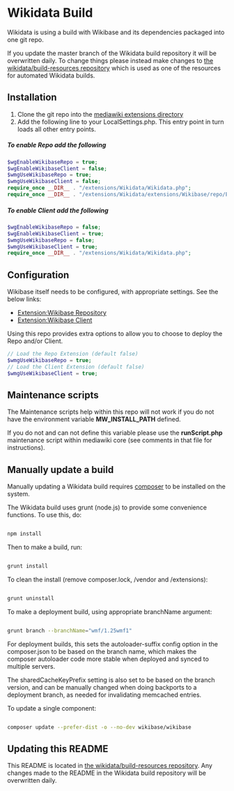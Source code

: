 # Wikidata Build

Wikidata is using a build with Wikibase and its dependencies packaged into one git repo.

If you update the master branch of the Wikidata build repository it will be overwritten daily. To change things please instead make changes to [the wikidata/build-resources repository](https://phabricator.wikimedia.org/diffusion/WDBR/) which is used as one of the resources for automated Wikidata builds.

## Installation

1. Clone the git repo into the [mediawiki extensions directory](https://phabricator.wikimedia.org/diffusion/EWDA/)
2. Add the following line to your LocalSettings.php. This entry point in turn loads all other entry points.

##### To enable Repo add the following

```php
$wgEnableWikibaseRepo = true;
$wgEnableWikibaseClient = false;
$wmgUseWikibaseRepo = true;
$wmgUseWikibaseClient = false;
require_once __DIR__ . "/extensions/Wikidata/Wikidata.php";
require_once __DIR__ . "/extensions/Wikidata/extensions/Wikibase/repo/ExampleSettings.php";
```

##### To enable Client add the following

```php
$wgEnableWikibaseRepo = false;
$wgEnableWikibaseClient = true;
$wmgUseWikibaseRepo = false;
$wmgUseWikibaseClient = true;
require_once __DIR__ . "/extensions/Wikidata/Wikidata.php";
```

## Configuration

Wikibase itself needs to be configured, with appropriate settings. See the below links:

* [Extension:Wikibase Repository](https://www.mediawiki.org/wiki/Extension:Wikibase_Repository)
* [Extension:Wikibase Client](https://www.mediawiki.org/wiki/Extension:Wikibase_Client)

Using this repo provides extra options to allow you to choose to deploy the Repo and/or Client.

```php
// Load the Repo Extension (default false)
$wmgUseWikibaseRepo = true;
// Load the Client Extension (default false)
$wmgUseWikibaseClient = true;
```

## Maintenance scripts

The Maintenance scripts help within this repo will not work if you do not have the environment variable **MW_INSTALL_PATH** defined.

If you do not and can not define this variable please use the **runScript.php** maintenance script within mediawiki core (see comments in that file for instructions).

## Manually update a build

Manually updating a Wikidata build requires [composer](http://getcomposer.org/) to be installed on the system.

The Wikidata build uses grunt (node.js) to provide some convenience functions. To use this, do:

```bash

npm install
```

Then to make a build, run:

```bash

grunt install
```

To clean the install (remove composer.lock, /vendor and /extensions):

```bash

grunt uninstall
```

To make a deployment build, using appropriate branchName argument:

```bash

grunt branch --branchName="wmf/1.25wmf1"
```

For deployment builds, this sets the autoloader-suffix config option in the composer.json to be based on the branch name, which makes the composer autoloader code more stable when deployed and synced to multiple servers.

The sharedCacheKeyPrefix setting is also set to be based on the branch version, and can be manually changed when doing backports to a deployment branch, as needed for invalidating memcached entries.

To update a single component:

```bash

composer update --prefer-dist -o --no-dev wikibase/wikibase
```

## Updating this README

This README is located in [the wikidata/build-resources repository](https://phabricator.wikimedia.org/diffusion/WDBR/browse/master/README.md). Any changes made to the README in the Wikidata build repository will be overwritten daily.
